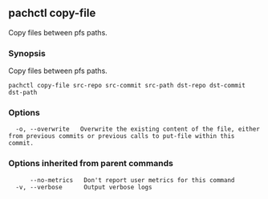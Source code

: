 ## pachctl copy-file

Copy files between pfs paths.

### Synopsis


Copy files between pfs paths.

```
pachctl copy-file src-repo src-commit src-path dst-repo dst-commit dst-path
```

### Options

```
  -o, --overwrite   Overwrite the existing content of the file, either from previous commits or previous calls to put-file within this commit.
```

### Options inherited from parent commands

```
      --no-metrics   Don't report user metrics for this command
  -v, --verbose      Output verbose logs
```

